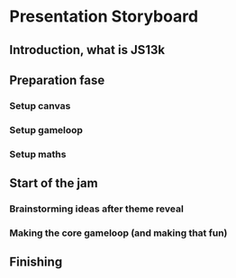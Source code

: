 # Presentation Storyboard

## Introduction, what is JS13k

## Preparation fase

### Setup canvas

### Setup gameloop

### Setup maths

## Start of the jam

### Brainstorming ideas after theme reveal

### Making the core gameloop (and making that fun)

## Finishing
